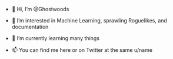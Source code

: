 - 👋 Hi, I’m @Ghostwoods
- 👀 I’m interested in Machine Learning, sprawling Roguelikes, and documentation
- 🌱 I’m currently learning many things

- 📫 You can find me here or on Twitter at the same u/name

<!---
Ghostwoods/Ghostwoods is a ✨ special ✨ repository because its `README.md` (this file) appears on your GitHub profile.
You can click the Preview link to take a look at your changes.
--->
